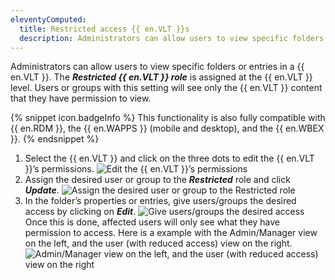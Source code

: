```yaml
---
eleventyComputed:
  title: Restricted access {{ en.VLT }}s
  description: Administrators can allow users to view specific folders or entries in a {{ en.VLT }}. The Restricted {{ en.VLT }} role is assigned at the {{ en.VLT }} level. Users or groups with this setting will see only the {{ en.VLT }} content that they have permission to view.
---
```

Administrators can allow users to view specific folders or entries in a {{ en.VLT }}. The ***Restricted {{ en.VLT }} role*** is assigned at the {{ en.VLT }} level. Users or groups with this setting will see only the {{ en.VLT }} content that they have permission to view.

{% snippet icon.badgeInfo %}
This functionality is also fully compatible with {{ en.RDM }}, the {{ en.WAPPS }} (mobile and desktop), and the {{ en.WBEX }}.
{% endsnippet %}

1. Select the {{ en.VLT }} and click on the three dots to edit the {{ en.VLT }}’s permissions.
![Edit the {{ en.VLT }}’s permissions](https://cdnweb.devolutions.net/docs/en/hub/Hub6078.png)
1. Assign the desired user or group to the ***Restricted*** role and click ***Update***.
![Assign the desired user or group to the Restricted role](https://cdnweb.devolutions.net/docs/en/hub/Hub6079.png)
1. In the folder’s properties or entries, give users/groups the desired access by clicking on ***Edit***.
![Give users/groups the desired access](https://cdnweb.devolutions.net/docs/en/hub/Hub6080.png)
Once this is done, affected users will only see what they have permission to access. Here is a example with the Admin/Manager view on the left, and the user (with reduced access) view on the right.
![Admin/Manager view on the left, and the user (with reduced access) view on the right](https://cdnweb.devolutions.net/docs/en/hub/Hub6077.png)
